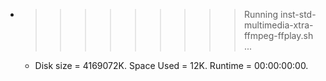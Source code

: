 * >>>>>>>>> Running inst-std-multimedia-xtra-ffmpeg-ffplay.sh ...
  * Disk size = 4169072K. Space Used = 12K. Runtime = 00:00:00:00.
